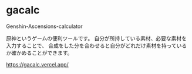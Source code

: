 # gacalc

Genshin-Ascensions-calculator

原神というゲームの便利ツールです。
自分が所持している素材、必要な素材を入力することで、
合成をした分を合わせると自分がどれだけ素材を持っているか確かめることができます。

https://gacalc.vercel.app/
